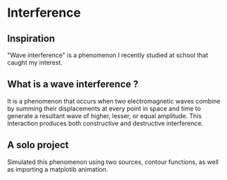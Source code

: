 # Interference
## Inspiration
"Wave interference" is a phenomenon I recently studied at school that caught my interest.

## What is a wave interference ?
It is a phenomenon that occurs when two electromagnetic waves combine by summing their displacements at every point in space and time to generate a resultant wave of higher, lesser, or equal amplitude. This Interaction produces both constructive and destructive interference.

## A solo project
Simulated this phenomenon using two sources, contour functions, as well as importing a matplotib animation. 
